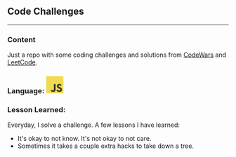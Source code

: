 ## Code Challenges

---

### Content

Just a repo with some coding challenges and solutions from [CodeWars](https://www.codewars.com) and [LeetCode](https://www.leetcode.com).

### Language: <img src="https://raw.githubusercontent.com/devicons/devicon/master/icons/javascript/javascript-original.svg" alt="javascript" width="40" height="40"/> </a>

### Lesson Learned:

Everyday, I solve a challenge. A few lessons I have learned:

- It's okay to not know. It's not okay to not care.
- Sometimes it takes a couple extra hacks to take down a tree.
